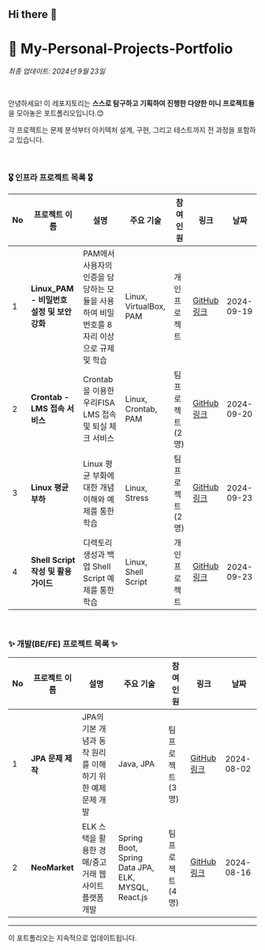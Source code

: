 ## Hi there 👋

# 🤔 My-Personal-Projects-Portfolio

*최종 업데이트: 2024년 9월 23일*

<br>

안녕하세요! 이 레포지토리는 **스스로 탐구하고 기획하여 진행한 다양한 미니 프로젝트들**을 모아놓은 포트폴리오입니다.😊 <br>

각 프로젝트는 문제 분석부터 아키텍처 설계, 구현, 그리고 테스트까지 전 과정을 포함하고 있습니다. 

<br>

### 🎖️ 인프라 프로젝트 목록 🎖️

| No | 프로젝트 이름 | 설명 | 주요 기술 | 참여<br> 인원 | 링크 | 날짜 |
|----|---------------|------|-----------|----------|------|------|
| 1  | **Linux_PAM - 비밀번호 설정 및 보안 강화** | PAM에서 사용자의 인증을 담당하는 모듈을 사용하여 비밀번호를 8자리 이상으로 규제 및 학습 | Linux, VirtualBox, PAM | 개인 프로젝트 | [GitHub 링크](https://github.com/gato-46/PAM) | 2024-09-19 |
| 2  | **Crontab - LMS 접속 서비스** | Crontab을 이용한 우리FISA LMS 접속 및 퇴실 체크 서비스 | Linux, Crontab, PAM | 팀 프로젝트 (2명) | [GitHub 링크](https://github.com/gato-46/Crontab) | 2024-09-20 |
| 3  | **Linux 평균 부하** | Linux 평균 부화에 대한 개념 이해와 예제를 통한 학습 | Linux, Stress | 팀 프로젝트 (2명) | [GitHub 링크](https://github.com/smartcow99/Average-Load-in-Linux) | 2024-09-23 |
| 4  | **Shell Script 작성 및 활용 가이드** | 디렉토리 생성과 백업 Shell Script 예제를 통한 학습 | Linux, Shell Script | 개인 프로젝트 | [GitHub 링크](https://github.com/gato-46/ShellScript) | 2024-09-23 |
<br>

### ✨ 개발(BE/FE) 프로젝트 목록 ✨

| No | 프로젝트 이름 | 설명 | 주요 기술 | 참여<br> 인원 | 링크 | 날짜 |
|----|---------------|------|-----------|----------|------|------|
| 1  | **JPA 문제 제작** | JPA의 기본 개념과 동작 원리를 이해하기 위한 예제 문제 개발 | Java, JPA | 팀 프로젝트 (3명) | [GitHub 링크](https://github.com/fisa3-third/jpa_test) | 2024-08-02 |
| 2  | **NeoMarket** | ELK 스택을 활용한 경매/중고거래 웹 사이트 플랫폼 개발 | Spring Boot, Spring Data JPA, ELK, MYSQL, React.js | 팀 프로젝트 (4명) | [GitHub 링크](https://github.com/Neo-Market/BE-NeoMarket) | 2024-08-16 |

---

이 포트폴리오는 지속적으로 업데이트됩니다.
